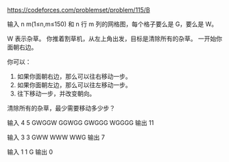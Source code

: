 https://codeforces.com/problemset/problem/115/B

输入 n m(1≤n,m≤150) 和 n 行 m 列的网格图，每个格子要么是 G，要么是 W。

W 表示杂草。
你推着割草机，从左上角出发，目标是清除所有的杂草。
一开始你面朝右边。

你可以：
1. 如果你面朝右边，那么可以往右移动一步。
2. 如果你面朝左边，那么可以往左移动一步。
3. 往下移动一步，并改变朝向。

清除所有的杂草，最少需要移动多少步？

输入
4 5
GWGGW
GGWGG
GWGGG
WGGGG
输出 11

输入
3 3
GWW
WWW
WWG
输出 7

输入
1 1
G
输出 0
